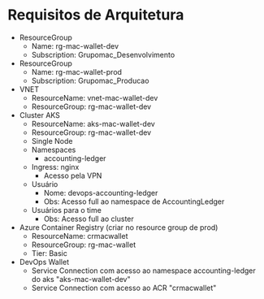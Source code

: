 # Requisitos de Arquitetura

- ResourceGroup
    - Name: rg-mac-wallet-dev
    - Subscription: Grupomac_Desenvolvimento
- ResourceGroup
    - Name: rg-mac-wallet-prod
    - Subscription: Grupomac_Producao
- VNET
    - ResourceName: vnet-mac-wallet-dev
    - ResourceGroup: rg-mac-wallet-dev
- Cluster AKS
    - ResourceName: aks-mac-wallet-dev
    - ResourceGroup: rg-mac-wallet-dev
    - Single Node
    - Namespaces
        - accounting-ledger
    - Ingress: nginx
        - Acesso pela VPN
    - Usuário
        - Nome: devops-accounting-ledger
        - Obs: Acesso full ao namespace de AccountingLedger
    - Usuários para o time
        - Obs: Acesso full ao cluster
- Azure Container Registry (criar no resource group de prod)
    - ResourceName: crmacwallet
    - ResourceGroup: rg-mac-wallet
    - Tier: Basic
- DevOps Wallet
    - Service Connection com acesso ao namespace accounting-ledger do aks "aks-mac-wallet-dev"
    - Service Connection com acesso ao ACR "crmacwallet"